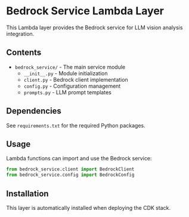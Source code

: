 # Bedrock Service Lambda Layer

This Lambda layer provides the Bedrock service for LLM vision analysis integration.

## Contents

- `bedrock_service/` - The main service module
  - `__init__.py` - Module initialization
  - `client.py` - Bedrock client implementation
  - `config.py` - Configuration management
  - `prompts.py` - LLM prompt templates

## Dependencies

See `requirements.txt` for the required Python packages.

## Usage

Lambda functions can import and use the Bedrock service:

```python
from bedrock_service.client import BedrockClient
from bedrock_service.config import BedrockConfig
```

## Installation

This layer is automatically installed when deploying the CDK stack.
